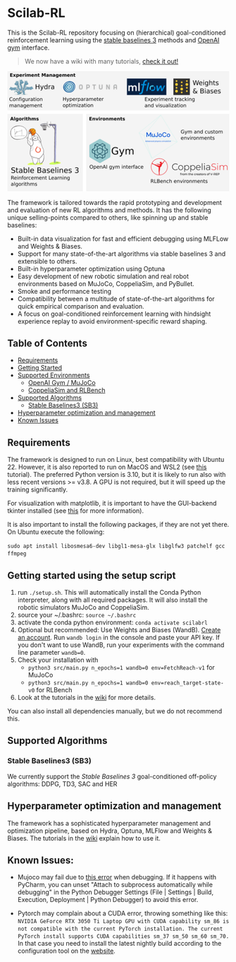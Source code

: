 # Scilab-RL

This is the Scilab-RL repository focusing on (hierarchical) goal-conditioned reinforcement learning using the [stable baselines 3](https://stable-baselines3.readthedocs.io/en/master/) methods and [OpenAI gym](https://gym.openai.com/) interface.
> We now have a wiki with many tutorials, [check it out!](https://collaborating.tuhh.de/ckv0173/Scilab-RL/-/wikis/home)

![](overview.svg)

The framework is tailored towards the rapid prototyping and development and evaluation of new RL algorithms and methods. It has the following unique selling-points compared to others, like spinning up and stable baselines:
* Built-in data visualization for fast and efficient debugging using MLFLow and Weights & Biases.
* Support for many state-of-the-art algorithms via stable baselines 3 and extensible to others. 
* Built-in hyperparameter optimization using Optuna
* Easy development of new robotic simulation and real robot environments based on MuJoCo, CoppeliaSim, and PyBullet. 
* Smoke and performance testing
* Compatibility between a multitude of state-of-the-art algorithms for quick empirical comparison and evaluation. 
* A focus on goal-conditioned reinforcement learning with hindsight experience replay to avoid environment-specific reward shaping. 

## Table of Contents

- [Requirements](#requirements)
- [Getting Started](#getting-started)
- [Supported Environments](#supported-environments)
  * [OpenAI Gym / MuJoCo](#installation-instructions-on-mujoco)
  * [CoppeliaSim and RLBench](#installation-instructions-on-coppeliasim-and-rlbench)
- [Supported Algorithms](#supported-algorithms)
  * [Stable Baselines3 (SB3)](#stable-baselines3-(sb3))
- [Hyperparameter optimization and management](#hyperparameter-optimization-and-management)
- [Known Issues](#known-issues)

## Requirements
The framework is designed to run on Linux, best compatibility with Ubuntu 22. However, it is also reported to run on MacOS and WSL2 (see [this](https://collaborating.tuhh.de/ckv0173/Scilab-RL/-/wikis/Running-on-Windows-with-WSL2) tutorial). The preferred Python version is 3.10, but it is likely to run also with less recent versions >= v3.8. A GPU is not required, but it will speed up the training significantly. 

For visualization with matplotlib, it is important to have the GUI-backend tkinter installed (see [this](https://stackoverflow.com/questions/56656777/userwarning-matplotlib-is-currently-using-agg-which-is-a-non-gui-backend-so) for more information).

It is also important to install the following packages, if they are not yet there. On Ubuntu execute the following:

`sudo apt install libosmesa6-dev libgl1-mesa-glx libglfw3 patchelf gcc ffmpeg`

## Getting started using the setup script

1. run `./setup.sh`. This will automatically install the Conda Python interpreter, along with all required packages. It will also install the robotic simulators MuJoCo and 
 CoppeliaSim.
2. source your ~/.bashrc: `source ~/.bashrc`
3. activate the conda python environment: `conda activate scilabrl`
2. Optional but recommended: Use Weights and Biases (WandB). [Create an account](https://app.wandb.ai/login?signup=true). Run `wandb login` in the console and paste your API key. If you don't want to use WandB, run your experiments with the command line parameter `wandb=0`.
3. Check your installation with
   - `python3 src/main.py n_epochs=1 wandb=0 env=FetchReach-v1` for MuJoCo
   - `python3 src/main.py n_epochs=1 wandb=0 env=reach_target-state-v0` for RLBench
4. Look at the tutorials in the [wiki](https://collaborating.tuhh.de/ckv0173/Scilab-RL/-/wikis/home) for more details.

You can also install all dependencies manually, but we do not recommend this. 


## Supported Algorithms

### Stable Baselines3 (SB3)
We currently support the _Stable Baselines 3_ goal-conditioned off-policy algorithms: DDPG, TD3, SAC and HER

## Hyperparameter optimization and management
The framework has a sophisticated hyperparameter management and optimization pipeline, based on Hydra, Optuna, MLFlow and Weights & Biases.
The tutorials in the [wiki](https://collaborating.tuhh.de/ckv0173/Scilab-RL/-/wikis/home) explain how to use it.

## Known Issues:

- Mujoco may fail due to [this error](https://github.com/openai/mujoco-py/issues/544) when debugging. If it happens with PyCharm, you can unset "Attach to subprocess automatically while debugging" in the Python Debugger Settings (File | Settings | Build, Execution, Deployment | Python Debugger) to avoid this error.

- Pytorch may complain about a CUDA error, throwing something like this: 
`NVIDIA GeForce RTX 3050 Ti Laptop GPU with CUDA capability sm_86 is not compatible with the current PyTorch installation.
The current PyTorch install supports CUDA capabilities sm_37 sm_50 sm_60 sm_70.`
In that case you need to install the latest nightly build according to the configuration tool on the [website](https://pytorch.org/get-started/locally/).
